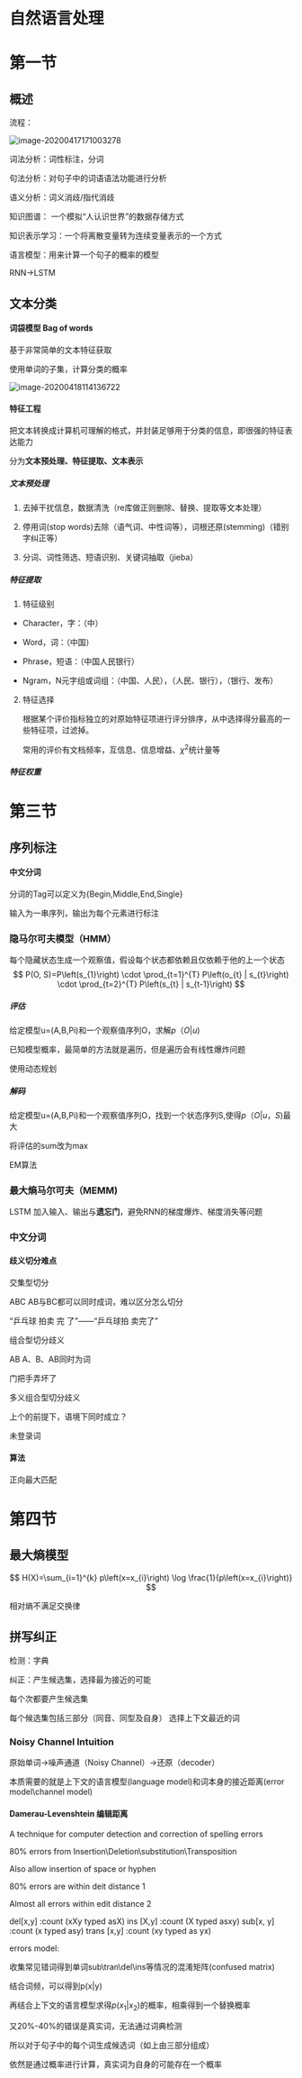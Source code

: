 # 自然语言处理

# 第一节

## 概述

流程：

![image-20200417171003278](C:\Users\95462\AppData\Roaming\Typora\typora-user-images\image-20200417171003278.png)

词法分析：词性标注，分词

句法分析：对句子中的词语语法功能进行分析

语义分析：词义消歧/指代消歧

知识图谱： 一个模拟“人认识世界”的数据存储方式

知识表示学习：一个将离散变量转为连续变量表示的一个方式

语言模型：用来计算一个句子的概率的模型

RNN->LSTM 

##  文本分类

#### 词袋模型 Bag of words

基于非常简单的文本特征获取

使用单词的子集，计算分类的概率

![image-20200418114136722](img/image-20200418114136722.png)

#### 特征工程

把文本转换成计算机可理解的格式，并封装足够用于分类的信息，即很强的特征表达能力

分为**文本预处理、特征提取、文本表示**

##### 文本预处理

1. 去掉干扰信息，数据清洗（re库做正则删除、替换、提取等文本处理）

2. 停用词(stop words)去除（语气词、中性词等），词根还原(stemming)（错别字纠正等）
3. 分词、词性筛选、短语识别、关键词抽取（jieba）

##### 特征提取

1. 特征级别

- Character，字：（中）

- Word，词：（中国）

- Phrase，短语：（中国人民银行）

- Ngram，N元字组或词组：（中国、人民），（人民、银行），（银行、发布）

2. 特征选择

   根据某个评价指标独立的对原始特征项进行评分排序，从中选择得分最高的一些特征项，过滤掉。

   常用的评价有文档频率，互信息、信息增益、$\chi^2$统计量等

##### 特征权重



# 第三节

## 序列标注

#### 中文分词

分词的Tag可以定义为{Begin,Middle,End,Single}

输入为一串序列，输出为每个元素进行标注

### 隐马尔可夫模型（HMM）

每个隐藏状态生成一个观察值，假设每个状态都依赖且仅依赖于他的上一个状态
$$
P(O, S)=P\left(s_{1}\right) \cdot \prod_{t=1}^{T} P\left(o_{t} | s_{t}\right) \cdot \prod_{t=2}^{T} P\left(s_{t} | s_{t-1}\right)
$$

##### 评估

给定模型u=(A,B,Pi)和一个观察值序列O，求解$p（O|u)$

已知模型概率，最简单的方法就是遍历，但是遍历会有线性爆炸问题 

使用动态规划

##### 解码

给定模型u=(A,B,Pi)和一个观察值序列O，找到一个状态序列S,使得$p（O|u，S)$最大

将评估的sum改为max

EM算法



### 最大熵马尔可夫（MEMM)



LSTM 加入输入、输出与**遗忘门**，避免RNN的梯度爆炸、梯度消失等问题

### 中文分词

#### 歧义切分难点

交集型切分

ABC AB与BC都可以同时成词，难以区分怎么切分

“乒乓球 拍卖 完 了”——“乒乓球拍 卖完了”

组合型切分歧义

AB A、B、AB同时为词

门把手弄坏了

多义组合型切分歧义

上个的前提下，语境下同时成立？

未登录词

#### 算法

正向最大匹配

# 第四节 

## 最大熵模型

$$
H(X)=\sum_{i=1}^{k} p\left(x=x_{i}\right) \log \frac{1}{p\left(x=x_{i}\right)}
$$

相对熵不满足交换律

## 拼写纠正

检测：字典

纠正：产生候选集，选择最为接近的可能

每个次都要产生候选集

每个候选集包括三部分（同音、同型及自身） 选择上下文最近的词

### Noisy Channel Intuition

原始单词->噪声通道（Noisy Channel）->还原（decoder）

本质需要的就是上下文的语言模型(language model)和词本身的接近距离(error model\channel model)

#### Damerau-Levenshtein 编辑距离

A technique for computer detection and correction of spelling errors

80% errors from Insertion\Deletion\substitution\Transposition

Also allow insertion of space or hyphen

80% errors are within deit distance 1

Almost all errors within edit distance 2

del[x,y] :count (xXy typed asX)
ins [X,y] :count (X typed asxy)
sub[x, y] :count (x typed asy)
trans [x,y] :count (xy typed as yx)

errors model:

收集常见错词得到单词sub\tran\del\ins等情况的混淆矩阵(confused matrix)

结合词频，可以得到p(x|y)

再结合上下文的语言模型求得$p(x_1|x_2)$的概率，相乘得到一个替换概率



又20%-40%的错误是真实词，无法通过词典检测

所以对于句子中的每个词生成候选词（如上由三部分组成）

依然是通过概率进行计算，真实词为自身的可能存在一个概率